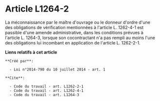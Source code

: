 # Article L1264-2

La méconnaissance par le maître d'ouvrage ou le donneur d'ordre d'une des obligations de vérification mentionnées à l'article
L. 1262-4-1 est passible d'une amende administrative, dans les conditions prévues à l'article L. 1264-3, lorsque son
cocontractant n'a pas rempli au moins l'une des obligations lui incombant en application de l'article L. 1262-2-1.

**Liens relatifs à cet article**

	**Créé par**:

	  - Loi n°2014-790 du 10 juillet 2014 - art. 1

	**Cite**:

	  - Code du travail - art. L1262-2-1
	  - Code du travail - art. L1262-4-1
	  - Code du travail - art. L1264-3
